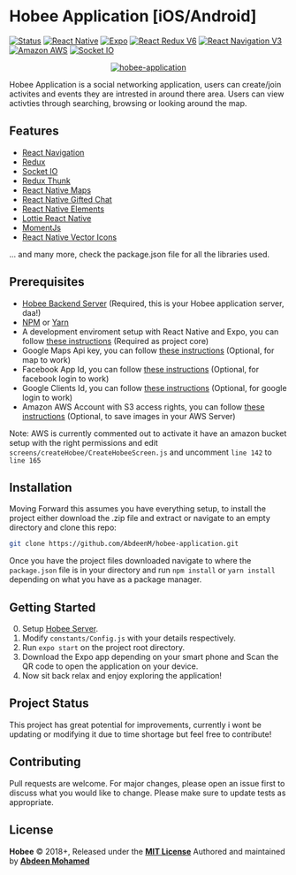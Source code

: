 # Hobee Application [iOS/Android]

[![Status](https://travis-ci.org/rstacruz/hicat.svg?branch=master)](https://github.com/AbdeenM/hobee-application)
[![React Native](https://img.shields.io/badge/React%20Native-v0.57.8-blue.svg?logo=react)](https://facebook.github.io/react-native/)
[![Expo](https://img.shields.io/badge/Expo-SDK35.0.0-black.svg?logo=expo)](https://expo.io/)
[![React Redux V6](https://img.shields.io/badge/Redux-v6.0.1-purple.svg?logo=redux)](https://react-redux.js.org/)
[![React Navigation V3](https://img.shields.io/badge/React%20Navigation-v3.4.1-blue.svg?logo=react)](https://reactnavigation.org/)
[![Amazon AWS](https://img.shields.io/badge/Amazon%20AWS-v3.4.1-blue.svg?logo=amazon-aws)](https://aws.amazon.com/)
[![Socket IO](https://img.shields.io/badge/Socket.io-v2.2.0-black.svg?logo=socket.io)](https://socket.io/)

<p align="center" >
   <a href="https://github.com/AbdeenM/hobee-application/blob/master/screenshots/application.gif">
    <img alt="hobee-application" src="https://github.com/AbdeenM/hobee-application/blob/master/screenshots/application.gif" />
 </a>
</p>

Hobee Application is a social networking application, users can create/join activites and events they are intrested in around there area.
Users can view activties through searching, browsing or looking around the map.

## Features

* [React Navigation](https://reactnavigation.org/)
* [Redux](https://redux.js.org/)
* [Socket IO](https://socket.io/)
* [Redux Thunk](https://github.com/reduxjs/redux-thunk/)
* [React Native Maps](https://github.com/react-native-community/react-native-maps/)
* [React Native Gifted Chat](https://github.com/FaridSafi/react-native-gifted-chat/)
* [React Native Elements](https://react-native-training.github.io/react-native-elements/)
* [Lottie React Native](https://github.com/react-community/lottie-react-native/)
* [MomentJs](https://momentjs.com/)
* [React Native Vector Icons](https://github.com/oblador/react-native-vector-icons/)

... and many more, check the package.json file for all the libraries used.

## Prerequisites

* [Hobee Backend Server](https://github.com/AbdeenM/hobee-backend/) (Required, this is your Hobee application server, daa!)
* [NPM](https://npmjs.com/) or [Yarn](https://https://yarnpkg.com/)
* A development enviroment setup with React Native and Expo, you can follow [these instructions](https://docs.expo.io/versions/v35.0.0/introduction/installation/) (Required as project core)
* Google Maps Api key, you can follow [these instructions](https://developers.google.com/maps/documentation/javascript/get-api-key/) (Optional, for map to work)
* Facebook App Id, you can follow [these instructions](https://docs.expo.io/versions/v35.0.0/sdk/facebook/) (Optional, for facebook login to work)
* Google Clients Id, you can follow [these instructions](https://docs.expo.io/versions/v35.0.0/sdk/google/) (Optional, for google login to work)
* Amazon AWS Account with S3 access rights, you can follow [these instructions](https://aws.amazon.com/s3/getting-started/) (Optional, to save images in your AWS Server)

Note: AWS is currently commented out to activate it have an amazon bucket setup with the right permissions and edit `screens/createHobee/CreateHobeeScreen.js` and uncomment `line 142` to `line 165`

## Installation

Moving Forward this assumes you have everything setup, to install the project either download the .zip file and extract or navigate to an empty directory and clone this repo:
```bash
git clone https://github.com/AbdeenM/hobee-application.git
```
Once you have the project files downloaded navigate to where the `package.json` file is in your directory and run `npm install` or `yarn install` depending on what you have as a package manager.

## Getting Started

0. Setup [Hobee Server](https://github.com/AbdeenM/hobee-backend/).
1. Modify `constants/Config.js` with your details respectively.
2. Run `expo start` on the project root directory.
3. Download the Expo app depending on your smart phone and Scan the QR code to open the application on your device.
4. Now sit back relax and enjoy exploring the application!

## Project Status

This project has great potential for improvements, currently i wont be updating or modifying it due to time shortage but feel free to contribute!

## Contributing

Pull requests are welcome. For major changes, please open an issue first to discuss what you would like to change.
Please make sure to update tests as appropriate.

## License

**Hobee** © 2018+, Released under the **[MIT License](http://mit-license.org/)**
Authored and maintained by **[Abdeen Mohamed](https://github.com/AbdeenM)**
